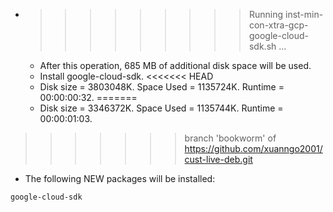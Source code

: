 * >>>>>>>>> Running inst-min-con-xtra-gcp-google-cloud-sdk.sh ...
  * After this operation, 685 MB of additional disk space will be used.
  * Install google-cloud-sdk.
<<<<<<< HEAD
  * Disk size = 3803048K. Space Used = 1135724K. Runtime = 00:00:00:32.
=======
  * Disk size = 3346372K. Space Used = 1135744K. Runtime = 00:00:01:03.
>>>>>>> branch 'bookworm' of https://github.com/xuanngo2001/cust-live-deb.git
  * The following NEW packages will be installed:
  ```bash
google-cloud-sdk
  ```

